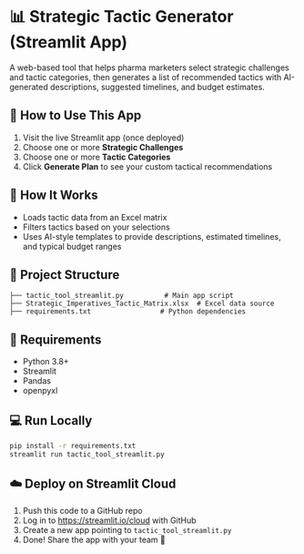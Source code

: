# 📊 Strategic Tactic Generator (Streamlit App)

A web-based tool that helps pharma marketers select strategic challenges and tactic categories, then generates a list of recommended tactics with AI-generated descriptions, suggested timelines, and budget estimates.

## 🚀 How to Use This App

1. Visit the live Streamlit app (once deployed)
2. Choose one or more **Strategic Challenges**
3. Choose one or more **Tactic Categories**
4. Click **Generate Plan** to see your custom tactical recommendations

## 🧠 How It Works
- Loads tactic data from an Excel matrix
- Filters tactics based on your selections
- Uses AI-style templates to provide descriptions, estimated timelines, and typical budget ranges

## 📁 Project Structure
```
├── tactic_tool_streamlit.py          # Main app script
├── Strategic_Imperatives_Tactic_Matrix.xlsx  # Excel data source
├── requirements.txt                 # Python dependencies
```

## 🧰 Requirements
- Python 3.8+
- Streamlit
- Pandas
- openpyxl

## 💻 Run Locally
```bash
pip install -r requirements.txt
streamlit run tactic_tool_streamlit.py
```

## ☁️ Deploy on Streamlit Cloud
1. Push this code to a GitHub repo
2. Log in to https://streamlit.io/cloud with GitHub
3. Create a new app pointing to `tactic_tool_streamlit.py`
4. Done! Share the app with your team 🎉
